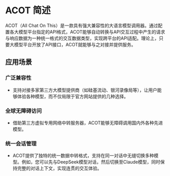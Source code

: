 # ACOT 简述

ACOT（All Chat On This）是一款具有强大兼容性的大语言模型调用器。通过配置各大模型平台指定的API格式，ACOT能够自动转换与API交互过程中产生的请求与响应数据为一种统一格式的交互数据类型，实现跨平台的API适配。理论上，只要大模型平台开放了API接口，ACOT就能够与之对接并提供服务。

## 应用场景

### 广泛兼容性
- 支持对接多家第三方大模型提供商（如硅基流动、银河录像局等），让用户能够体验各种模型，而不仅局限于官方网站提供的几种选择。

### 全球无障碍访问
- 借助第三方虚拟专用网络中转服务器，ACOT能够无障碍调用国内外各种先进模型。

### 统一会话管理
- ACOT提供了独特的统一数据中转格式，支持在同一对话中无缝切换多种模型。例如，您可以先与DeepSeek模型对话，然后切换至Claude模型，同时保持完整的对话上下文，实现连贯的交互体验。